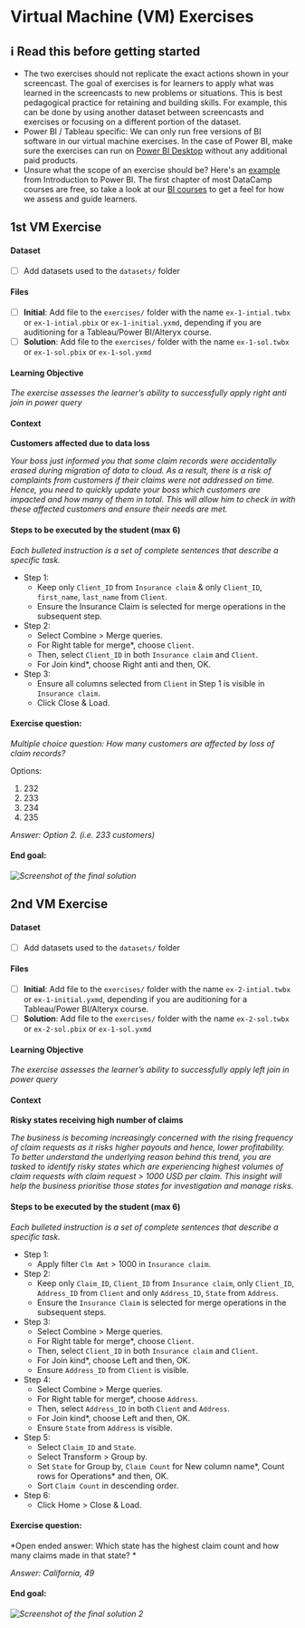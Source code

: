 # Virtual Machine (VM) Exercises

## :information_source: Read this before getting started
- The two exercises should not replicate the exact actions shown in your screencast. The goal of exercises is for learners to apply what was learned in the screencasts to new problems or situations. This is best pedagogical practice for retaining and building skills. For example, this can be done by using another dataset between screencasts and exercises or focusing on a different portion of the dataset.
- Power BI / Tableau specific: We can only run free versions of BI software in our virtual machine exercises. In the case of Power BI, make sure the exercises can run on [Power BI Desktop](https://powerbi.microsoft.com/en-us/desktop/) without any additional paid products. 
- Unsure what the scope of an exercise should be? Here's an [example](https://campus.datacamp.com/courses/introduction-to-power-bi/getting-started-with-power-bi?ex=14) from Introduction to Power BI. The first chapter of most DataCamp courses are free, so take a look at our [BI courses](https://learn.datacamp.com/courses?technologies=Tableau&technologies=Power%20BI) to get a feel for how we assess and guide learners.

## 1st VM Exercise

#### Dataset

- [ ] Add datasets used to the `datasets/` folder

#### Files

- [ ] **Initial**: Add file to the `exercises/`  folder with the name `ex-1-intial.twbx` or `ex-1-intial.pbix` or `ex-1-initial.yxmd`, depending if you are auditioning for a Tableau/Power BI/Alteryx course.
- [ ] **Solution**: Add file to the `exercises/`  folder with the name `ex-1-sol.twbx` or `ex-1-sol.pbix` or `ex-1-sol.yxmd`

#### Learning Objective

*The exercise assesses the learner’s ability to successfully apply right anti join in power query*

#### Context

**Customers affected due to data loss**

*Your boss just informed you that some claim records were accidentally erased during migration of data to cloud. As a result, there is a risk of complaints from customers if their claims were not addressed on time. Hence, you need to quickly update your boss which customers are impacted and how many of them in total. This will allow him to check in with these affected customers and ensure their needs are met.*

#### Steps to be executed by the student (max 6)

*Each bulleted instruction is a set of complete sentences that describe a specific task.*

- Step 1: 
    * Keep only `Client_ID` from `Insurance claim` & only `Client_ID`, `first_name`, `last_name` from `Client`.
    * Ensure the Insurance Claim is selected for merge operations in the subsequent step.
- Step 2: 
    * Select Combine > Merge queries.
    * For Right table for merge*, choose `Client`.
    * Then, select `Client_ID` in both `Insurance claim` and `Client`.
    * For Join kind*, choose Right anti and then, OK.
- Step 3:
    * Ensure all columns selected from `Client` in Step 1 is visible in `Insurance claim`.
    * Click Close & Load.

#### Exercise question:
*Multiple choice question: How many customers are affected by loss of claim records?* 

Options:
1. 232
2. 233 
3. 234
4. 235

*Answer: Option 2. (i.e. 233 customers)*

#### End goal:

*![Screenshot of the final solution](exercises/ex-1-end-goal.png)*

## 2nd VM Exercise

#### Dataset

- [ ] Add datasets used to the `datasets/` folder

#### Files

- [ ] **Initial**: Add file to the `exercises/`  folder with the name `ex-2-intial.twbx` or `ex-1-initial.yxmd`, depending if you are auditioning for a Tableau/Power BI/Alteryx course.
- [ ] **Solution**: Add file to the `exercises/`  folder with the name `ex-2-sol.twbx` or `ex-2-sol.pbix` or `ex-1-sol.yxmd`

#### Learning Objective

*The exercise assesses the learner’s ability to successfully apply left join in power query*

#### Context

**Risky states receiving high number of claims**

*The business is becoming increasingly concerned with the rising frequency of claim requests as it risks higher payouts and hence, lower profitability. To better understand the underlying reason behind this trend, you are tasked to identify risky states which are experiencing highest volumes of claim requests with claim request > 1000 USD per claim. This insight will help the business prioritise those states for investigation and manage risks.*

#### Steps to be executed by the student (max 6)

*Each bulleted instruction is a set of complete sentences that describe a specific task.*

- Step 1:
    * Apply filter `Clm Amt` > 1000 in `Insurance claim`.
- Step 2: 
    * Keep only `Claim_ID`, `Client_ID` from `Insurance claim`, only `Client_ID`, `Address_ID` from `Client` and only `Address_ID`, `State` from `Address`.
    * Ensure the `Insurance Claim` is selected for merge operations in the subsequent steps.
- Step 3: 
    * Select Combine > Merge queries.
    * For Right table for merge*, choose `Client`.
    * Then, select `Client_ID` in both `Insurance claim` and `Client`.
    * For Join kind*, choose Left and then, OK.
    * Ensure `Address_ID` from `Client` is visible.
- Step 4: 
    * Select Combine > Merge queries.
    * For Right table for merge*, choose `Address`.
    * Then, select `Address_ID` in both `Client` and `Address`.
    * For Join kind*, choose Left and then, OK.
    * Ensure `State` from `Address` is visible.
- Step 5: 
    * Select `Claim_ID` and `State`. 
    * Select Transform > Group by.
    * Set `State` for Group by, `Claim Count` for New column name*, Count rows for Operations* and then, OK. 
    * Sort `Claim Count` in descending order.
- Step 6:
    * Click Home > Close & Load.


#### Exercise question:
*Open ended answer: Which state has the highest claim count and how many claims made in that state? *

*Answer: California, 49*

#### End goal:

*![Screenshot of the final solution 2](exercises/ex-2-end-goal.png)*

